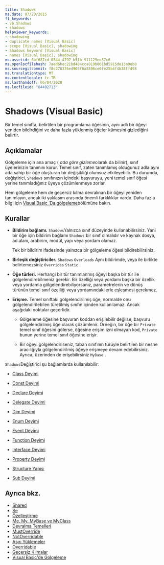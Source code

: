 ```yaml
---
title: Shadows
ms.date: 07/20/2015
f1_keywords:
- vb.Shadows
- shadows
helpviewer_keywords:
- shadowing
- duplicate names [Visual Basic]
- scope [Visual Basic], shadowing
- Shadows keyword [Visual Basic]
- names [Visual Basic], shadowing
ms.assetid: 6bf687cd-0544-4797-b51b-911125ec57c6
ms.openlocfilehash: 7aed6bec21bd484cca019b061bd5915de13a9eb8
ms.sourcegitcommit: f8c270376ed905f6a8896ce0fe25b4f4b38ff498
ms.translationtype: MT
ms.contentlocale: tr-TR
ms.lasthandoff: 06/04/2020
ms.locfileid: "84402713"
---
```

# <a name="shadows-visual-basic"></a>Shadows (Visual Basic)

Bir temel sınıfta, belirtilen bir programlama öğesinin, aynı adlı bir öğeyi yeniden bildirdiğini ve daha fazla yüklenmiş öğeler kümesini gizlediğini belirtir.

## <a name="remarks"></a>Açıklamalar

Gölgeleme için ana amaç ( *ada göre gizleme*olarak da bilinir), sınıf üyelerinizin tanımını korur. Temel sınıf, zaten tanımlamış olduğunuz adla aynı ada sahip bir öğe oluşturan bir değişikliği olumsuz etkileyebilir. Bu durumda, değiştirici, `Shadows` sınıfınızın içindeki başvuruyu, yeni temel sınıf öğesi yerine tanımladığınız üyeye çözümlenmeye zorlar.

Hem gölgeleme hem de geçersiz kılma devralınan bir öğeyi yeniden tanımlayın, ancak iki yaklaşım arasında önemli farklılıklar vardır. Daha fazla bilgi için [Visual Basic 'Da gölgeleme](../../programming-guide/language-features/declared-elements/shadowing.md)bölümüne bakın.

## <a name="rules"></a>Kurallar

- **Bildirim bağlamı.** `Shadows`Yalnızca sınıf düzeyinde kullanabilirsiniz. Yani bir öğe için bildirim bağlamı `Shadows` bir sınıf olmalıdır ve kaynak dosya, ad alanı, arabirim, modül, yapı veya yordam olamaz.

  Tek bir bildirim ifadesinde yalnızca bir gölgeleme öğesi bildirebilirsiniz.

- **Birleşik değiştiriciler.** `Shadows` `Overloads` Aynı bildirimde, veya ile birlikte belirtemezsiniz `Overrides` `Static` .

- **Öğe türleri.** Herhangi bir tür tanımlanmış öğeyi başka bir tür ile gölgelendirebilmeniz gerekir. Bir özelliği veya yordamı başka bir özellik veya yordamla gölgelendirebiliyorsanız, parametrelerin ve dönüş türünün temel sınıf özelliği veya yordamındakilerle eşleşmesi gerekmez.

- **Erişme.** Temel sınıftaki gölgelendirilmiş öğe, normalde onu gölgelendirilebilen türetilmiş sınıfın içinden kullanılamaz. Ancak aşağıdaki noktalar geçerlidir.

  - Gölgeleme öğesine başvuran koddan erişilebilir değilse, başvuru gölgelendirilmiş öğe olarak çözümlenir. Örneğin, bir öğe bir `Private` temel sınıf öğesini gölerse, öğesine erişim izni olmayan kod, `Private` bunun yerine temel sınıf öğesine erişir.

  - Bir öğeyi gölgelendiriseniz, taban sınıfının türüyle belirtilen bir nesne aracılığıyla gölgelendirilmiş öğeye erişmeye devam edebilirsiniz. Ayrıca, üzerinden de erişebilirsiniz `MyBase` .

`Shadows`Değiştirici şu bağlamlarda kullanılabilir:

- [Class Deyimi](../statements/class-statement.md)

- [Const Deyimi](../statements/const-statement.md)

- [Declare Deyimi](../statements/declare-statement.md)

- [Delegate Deyimi](../statements/delegate-statement.md)

- [Dim Deyimi](../statements/dim-statement.md)

- [Enum Deyimi](../statements/enum-statement.md)

- [Event Deyimi](../statements/event-statement.md)

- [Function Deyimi](../statements/function-statement.md)

- [Interface Deyimi](../statements/interface-statement.md)

- [Property Deyimi](../statements/property-statement.md)

- [Structure Yapısı](../statements/structure-statement.md)

- [Sub Deyimi](../statements/sub-statement.md)

## <a name="see-also"></a>Ayrıca bkz.

- [Shared](shared.md)
- [Se](static.md)
- [Özelleştirme](private.md)
- [Me, My, MyBase ve MyClass](../../programming-guide/program-structure/me-my-mybase-and-myclass.md)
- [Devralma Temelleri](../../programming-guide/language-features/objects-and-classes/inheritance-basics.md)
- [MustOverride](mustoverride.md)
- [NotOverridable](notoverridable.md)
- [Aşırı Yüklemeler](overloads.md)
- [Overridable](overridable.md)
- [Geçersiz Kılmalar](overrides.md)
- [Visual Basic'de Gölgeleme](../../programming-guide/language-features/declared-elements/shadowing.md)
